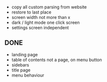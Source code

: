 
- copy all custom parsing from website
- restore to last place
- screen width not more than x
- dark / light mode one click screen
- settings screen independent
 
## DONE
- landing page
- table of contents not a page, on menu button
- sidebars
- title page
- menu behaviour

